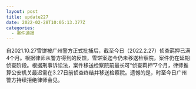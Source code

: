 ```yaml
---
layout: post
title: update227
date: 2022-02-28T10:05:13.377Z
categories:
  - 案件通报
---
```

自2021.10.27雪饼被广州警方正式批捕后，截至今日（2022.2.27）侦查羁押已满4个月。根据律师从警方得到的反馈，雪饼案迄今仍未移送检察院，案件仍在延期侦查阶段。根据刑事诉讼法，案件移送检察院前最长可“侦查羁押”7个月，律师推算公安机关最迟需在3.27日前侦查终结并移送检察院。遗憾的是，时至今日广州警方持续拒绝律师会见。
